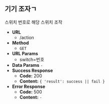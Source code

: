 **기기 조자ㄱ**
---
  스위치 번호로 해당 스위치 조작
* **URL**
  * /action
* **Method**
  * `GET`
* **URL Params**
  * switch=번호
* **Data Params**
  `-`
* **Success Response**
  * **Code:** 200<br />
  * **Content:** `{ 'result': success || fail }`
* **Error Response**
  * **Code:** 500<br />
  * **Content:** `-`
